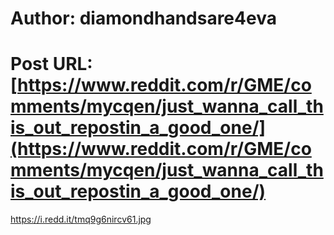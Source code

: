 # Author: diamondhandsare4eva
# Post URL: [https://www.reddit.com/r/GME/comments/mycqen/just_wanna_call_this_out_repostin_a_good_one/](https://www.reddit.com/r/GME/comments/mycqen/just_wanna_call_this_out_repostin_a_good_one/)


https://i.redd.it/tmq9g6nircv61.jpg